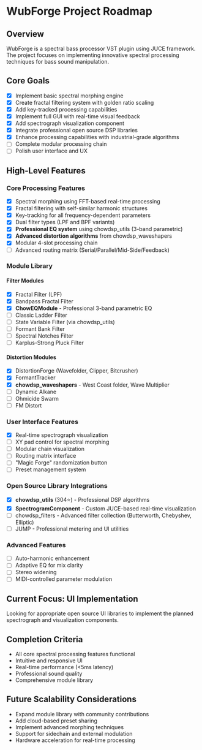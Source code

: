 # WubForge Project Roadmap

## Overview
WubForge is a spectral bass processor VST plugin using JUCE framework. The project focuses on implementing innovative spectral processing techniques for bass sound manipulation.

## Core Goals
- [x] Implement basic spectral morphing engine
- [x] Create fractal filtering system with golden ratio scaling
- [x] Add key-tracked processing capabilities
- [x] Implement full GUI with real-time visual feedback
- [x] Add spectrograph visualization component
- [x] Integrate professional open source DSP libraries
- [x] Enhance processing capabilities with industrial-grade algorithms
- [ ] Complete modular processing chain
- [ ] Polish user interface and UX

## High-Level Features

### Core Processing Features
- [x] Spectral morphing using FFT-based real-time processing
- [x] Fractal filtering with self-similar harmonic structures
- [x] Key-tracking for all frequency-dependent parameters
- [x] Dual filter types (LPF and BPF variants)
- [x] **Professional EQ system** using chowdsp_utils (3-band parametric)
- [x] **Advanced distortion algorithms** from chowdsp_waveshapers
- [x] Modular 4-slot processing chain
- [ ] Advanced routing matrix (Serial/Parallel/Mid-Side/Feedback)

### Module Library
#### Filter Modules
- [x] Fractal Filter (LPF)
- [x] Bandpass Fractal Filter
- [x] **ChowEQModule** - Professional 3-band parametric EQ
- [ ] Classic Ladder Filter
- [ ] State Variable Filter (via chowdsp_utils)
- [ ] Formant Bank Filter
- [ ] Spectral Notches Filter
- [ ] Karplus-Strong Pluck Filter

#### Distortion Modules
- [x] DistortionForge (Wavefolder, Clipper, Bitcrusher)
- [x] FormantTracker
- [x] **chowdsp_waveshapers** - West Coast folder, Wave Multiplier
- [ ] Dynamic Alkane
- [ ] Ohmicide Swarm
- [ ] FM Distort

### User Interface Features
- [x] Real-time spectrograph visualization
- [ ] XY pad control for spectral morphing
- [ ] Modular chain visualization
- [ ] Routing matrix interface
- [ ] "Magic Forge" randomization button
- [ ] Preset management system

### Open Source Library Integrations
- [x] **chowdsp_utils** (304⭐️) - Professional DSP algorithms
- [x] **SpectrogramComponent** - Custom JUCE-based real-time visualization
- [ ] chowdsp_filters - Advanced filter collection (Butterworth, Chebyshev, Elliptic)
- [ ] JUMP - Professional metering and UI utilities

### Advanced Features
- [ ] Auto-harmonic enhancement
- [ ] Adaptive EQ for mix clarity
- [ ] Stereo widening
- [ ] MIDI-controlled parameter modulation

## Current Focus: UI Implementation
Looking for appropriate open source UI libraries to implement the planned spectrograph and visualization components.

## Completion Criteria
- All core spectral processing features functional
- Intuitive and responsive UI
- Real-time performance (<5ms latency)
- Professional sound quality
- Comprehensive module library

## Future Scalability Considerations
- Expand module library with community contributions
- Add cloud-based preset sharing
- Implement advanced morphing techniques
- Support for sidechain and external modulation
- Hardware acceleration for real-time processing
